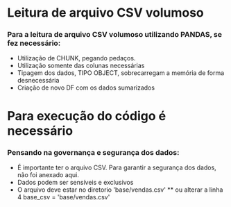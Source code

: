 # Leitura de arquivo CSV volumoso
### Para a leitura de arquivo CSV volumoso utilizando PANDAS, se fez necessário:
* Utilização de CHUNK, pegando pedaços.
* Utilização somente das colunas necessárias
* Tipagem dos dados, TIPO OBJECT, sobrecarregam a memória de forma desnecessária
* Criação de novo DF com os dados sumarizados

# Para execução do código é necessário
### Pensando na governança e segurança dos dados:
 * É importante ter o arquivo CSV. Para garantir a segurança dos dados, não foi anexado aqui.
 * Dados podem ser sensíveis e exclusivos
 * O arquivo deve estar no diretorio 'base/vendas.csv'
 ** ou alterar a linha 4 base_csv = 'base/vendas.csv'

